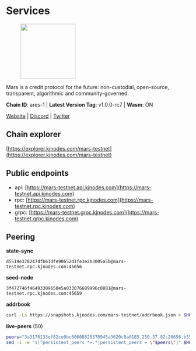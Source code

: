 # Services

<figure><img src="https://raw.githubusercontent.com/kj89/testnet_manuals/main/pingpub/logos/mars.png" width="150" alt=""><figcaption></figcaption></figure>

Mars is a credit protocol for the future: non-custodial,  open-source, transparent, algorithmic and community-governed.

**Chain ID**: ares-1 | **Latest Version Tag**: v1.0.0-rc7 | **Wasm**: ON

[Website](https://marsprotocol.io) | [Discord](https://discord.gg/marsprotocol) | [Twitter](https://twitter.com/mars_protocol)


## Chain explorer
[https://explorer.kjnodes.com/mars-testnet](https://explorer.kjnodes.com/mars-testnet)

## Public endpoints

* api: [https://mars-testnet.api.kjnodes.com](https://mars-testnet.api.kjnodes.com)
* rpc: [https://mars-testnet.rpc.kjnodes.com](https://mars-testnet.rpc.kjnodes.com)
* grpc: [https://mars-testnet.grpc.kjnodes.com](https://mars-testnet.grpc.kjnodes.com)

## Peering

**state-sync**

```text
d5519e378247dfb61dfe90652d1fe3e2b3005a5b@mars-testnet.rpc.kjnodes.com:45656
```

**seed-node**

```text
3f472746f46493309650e5a033076689996c8881@mars-testnet.rpc.kjnodes.com:45659
```

**addrbook**
```bash
curl -Ls https://snapshots.kjnodes.com/mars-testnet/addrbook.json > $HOME/.mars/config/addrbook.json
```

**live-peers** (50)
```bash
peers="3a3176133ef82ce0bc60608826370945a3620c8a@185.250.37.82:20656,b55529476327676f398ce40320bae8eb28c5d4fe@46.101.81.60:26656,70b4e6ad0c9c3a125acdec4ca47ac148c7e6f552@3.7.14.82:26656,482b1509c492e075ae9b507d38a5ff710e5a598f@209.182.238.30:26656,ac73f0ba9b2111a83abe35cf12b361c360ce7e24@185.219.142.32:17656,f1bc9d703500d54fdc2802552d2e31449028dea7@148.251.53.202:26656,d5519e378247dfb61dfe90652d1fe3e2b3005a5b@65.109.68.190:45656,714dfd0efb57197bbcf96b1f8ce9c2cdafd84b72@185.245.183.172:39656,14ba3b19424301a6bb58c27663a0323a81866d5d@134.122.82.186:26656,f9855d1a7be36a228035358fc3ab7f3ce7353e5a@65.109.24.121:26656,f0553f0d589675d7fa43fd484eb3d0f426129e8d@199.175.98.115:26656,623c251c62187b9c1526de2ca944529873ec0aa6@92.255.176.91:36656,a841d3e526089172867a73b709fd14e1d9fb87bd@65.108.231.124:22656,b9c1fb604f314a0b7340bdf2c44fa85ad67ed2ad@38.242.241.61:20656,cebe0a3be105df1c5682bfcb9692b43bed8b4378@178.208.252.54:28656,9e6eac82887f7422bc49651f8ffda6bfd2848f53@74.208.244.144:20656,cbe8b74723f5507fb12c81ac263f11eeda0f0c7b@65.109.88.178:26656,e4662fe7ec1a724063fa10654da1581a722dba0b@138.2.95.245:20656,5c2a752c9b1952dbed075c56c600c3a79b58c395@178.211.139.77:27056,ade06676777863cb7d360852616085761a68c544@46.4.53.94:26656,20077460233d199ff16042b28537240678b42836@46.101.81.54:26656,9c55f0518b9cb5c4000a7229707f00b787003757@192.99.14.194:26656,2f626cb709818afae893a8238946cd176748c622@170.64.188.161:20656,60e857fac0612d8e7eb42ed8ecc73f6dc4042f84@194.163.172.118:12656,c5c50697d6438a5201ab460f38c130aed88fd214@212.23.222.126:26656,e26ac62d4b4339bd8863c59027583c1f9a085675@185.225.232.196:22656,839205193414395904a8f1927e5f1d3dbb83299b@95.217.216.130:26656,9738dba326613b2514c0a658d884ae651d08b28e@144.91.70.120:34656,c5a39b97f56d73185ceb904899c65ad8d1390364@199.175.98.135:26656,b3ce16f4a93365cd665801faaa1e43efe1994975@65.109.106.91:25656,a63b245eb2389733854730bb1664b7b7fba64015@35.247.83.240:20656,2fb0eb08adb9ea1f7965efb65974948e8c234fef@116.202.165.116:33656,bde83f9fb02095b303f72aeafadccb7f3043c829@68.183.191.97:20656,7f21cf9379733e20978b2580892a30cb79a77acf@209.126.9.202:20656,09203a69a212cba7516c9928800fb7de4dc7b52b@159.69.138.47:33656,7c7f52bf26d5ec2dcc9e016c0f521e0b2fe77fcd@95.214.55.25:26656,931d82351a5b96a1e9838008636b98c6e6b530bc@65.108.225.158:18556,505c66ec577d2336b48f4c3546b156bf2ebfb11b@35.239.208.113:20656,5bca99161a02e45e9e3fe6303728f8fd13d3d9d8@65.108.69.68:26757,8f50c04195cc82d0da34e33cfeb0daa694b14479@65.108.105.48:18556,c50858f3d8f48b394d9a859b117bf7e7a5470185@91.107.243.215:26656,0a589d1ce953bb7acaaf5aa9002dfac36fc42649@199.175.98.136:26656,44f2ce33780b591a046bfaff0a35f0332c44d1b8@95.217.35.186:60756,db6231aafffcd7dff070d76771a9b77dd3ac6521@85.173.113.198:27656,e755b4ef354c33847090d56710b0a5c2692349ee@65.109.115.93:26656,8dea30cdf15deccc3d435fbc799c109c14b3a51f@65.109.88.180:26656,80acdd63b59b681d4c7d2fceea80beaa29c82d99@178.250.154.15:26456,e5577ecbf793ce92ce5993c4841a340a4c9db64b@65.108.204.119:46656,14ff7bc373e6ffc6978afa3c83c811638a8553a6@85.239.243.210:26656,9cbfc4ce6f6825e31f4fa517bbe853bd98449c7b@37.187.78.201:45656"
sed -i -e "s|^persistent_peers *=.*|persistent_peers = \"$peers\"|" $HOME/.mars/config/config.toml
```
